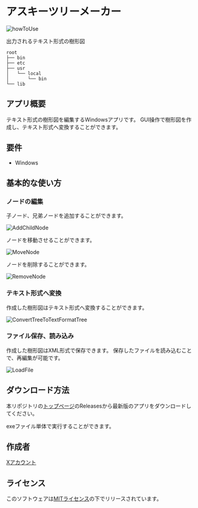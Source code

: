# アスキーツリーメーカー

![howToUse](https://github.com/kossyprg/ascii-tree-maker/assets/60993969/7763a344-971f-42e6-87be-3bcba1d4cfd5)

出力されるテキスト形式の樹形図
```
root
├── bin
├── etc
├── usr
│   └── local
│       └── bin
└── lib
```
## アプリ概要

テキスト形式の樹形図を編集するWindowsアプリです。
GUI操作で樹形図を作成し、テキスト形式へ変換することができます。

## 要件

- Windows

## 基本的な使い方

### ノードの編集

子ノード、兄弟ノードを追加することができます。

![AddChildNode](https://github.com/kossyprg/ascii-tree-maker/assets/60993969/5e6a51f4-2df7-4923-8cea-8c5830820b0f)

ノードを移動させることができます。

![MoveNode](https://github.com/kossyprg/ascii-tree-maker/assets/60993969/6dea0df5-f1ff-49f9-951c-523ad5de4382)

ノードを削除することができます。

![RemoveNode](https://github.com/kossyprg/ascii-tree-maker/assets/60993969/e95b55a4-8df0-452d-adc5-0201452d51f8)

### テキスト形式へ変換

作成した樹形図はテキスト形式へ変換することができます。

![ConvertTreeToTextFormatTree](https://github.com/kossyprg/ascii-tree-maker/assets/60993969/fbd6cc1f-618d-4bbf-97b5-50eeff796e5f)

### ファイル保存、読み込み

作成した樹形図はXML形式で保存できます。
保存したファイルを読み込むことで、再編集が可能です。

![LoadFile](https://github.com/kossyprg/ascii-tree-maker/assets/60993969/b6a95af0-fda0-4770-807d-b0dfae6b53ab)

## ダウンロード方法

本リポジトリの[トップページ](https://github.com/kossyprg/ascii-tree-maker)のReleasesから最新版のアプリをダウンロードしてください。

exeファイル単体で実行することができます。

## 作成者

[Xアカウント](https://twitter.com/kossy_engineer)

## ライセンス

このソフトウェアは[MITライセンス](https://github.com/kossyprg/ascii-tree-maker/blob/main/LICENSE.txt)の下でリリースされています。



